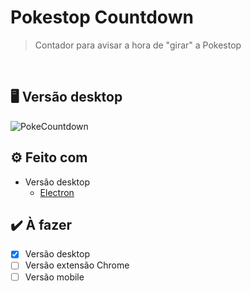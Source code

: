 # Pokestop Countdown
> Contador para avisar a hora de "girar" a Pokestop

<br>

## 🖥 Versão desktop

![PokeCountdown](https://imgur.com/b7ynPL3.png)

## ⚙️ Feito com

* Versão desktop
  - [Electron](https://electronjs.org/)
    
## ✔️ À fazer

- [x] Versão desktop
- [ ] Versão extensão Chrome
- [ ] Versão mobile
